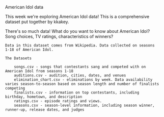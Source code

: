 American Idol data

This week we're exploring American Idol data! This is a comprehensive dataset put together by kkakey.

There's so much data! What do you want to know about American Idol? Song choices, TV ratings, characteristics of winners?

    Data in this dataset comes from Wikipedia. Data collected on seasons 1-18 of American Idol.

    The Datasets

        songs.csv - songs that contestants sang and competed with on American Idol from seasons 1-18
        auditions.csv - audition, cities, dates, and venues
        elimination_chart.csv - eliminations by week. Data availability varies season-to-season based on season length and number of finalists competing
        finalists.csv - information on top contestants, including birthday, hometown, and description
        ratings.csv - episode ratings and views.
        seasons.csv - season-level information, including season winner, runner-up, release dates, and judges


